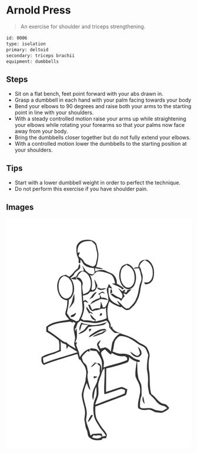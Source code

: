 # Arnold Press

> An exercise for shoulder and triceps strengthening.

``` 
id: 0006 
type: isolation 
primary: deltoid 
secondary: triceps brachii 
equipment: dumbbells 
``` 


## Steps


 - Sit on a flat bench, feet point forward with your abs drawn in.
 - Grasp a dumbbell in each hand with your palm facing towards your body
 - Bend your elbows to 90 degrees and raise both your arms to the starting point in line with your shoulders.
 - With a steady controlled motion raise your arms up while straightening your elbows while rotating your forearms so that your palms now face away from your body.
 - Bring the dumbbells closer together but do not fully extend your elbows.
 - With a controlled motion lower the dumbbells to the starting position at your shoulders.

## Tips


 - Start with a lower dumbbell weight in order to perfect the technique.
 - Do not perform this exercise if you have shoulder pain.

## Images


![](./../svg/0244-tension.svg "")